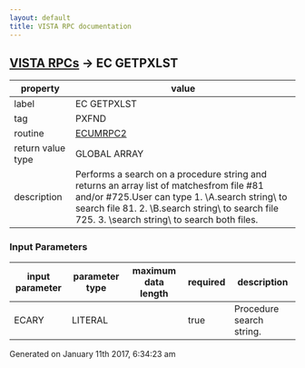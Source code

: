 ```yaml
---
layout: default
title: VISTA RPC documentation
---
```




## [VISTA RPCs](TableOfContent.md) &#8594; EC GETPXLST 

 property | value 
--- | --- 
 label | EC GETPXLST
 tag | PXFND
 routine | [ECUMRPC2](http://code.osehra.org/dox/Routine_ECUMRPC2_source.html)
 return value type | GLOBAL ARRAY
 description | Performs a search on a procedure string and returns an array list of matchesfrom file #81 and/or #725.User can type     1.  \A.search string\ to search file 81.    2.  \B.search string\ to search file 725.    3.  \search string\ to search both files.

### Input Parameters

| input parameter | parameter type | maximum data length | required | description | 
| --- | --- | --- | --- | --- | 
| ECARY | LITERAL |  | true | Procedure search string. | 




Generated on January 11th 2017, 6:34:23 am